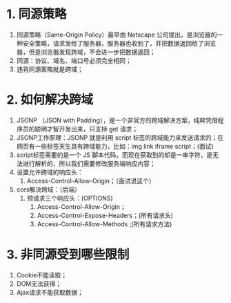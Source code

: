 # 1. 同源策略
1. 同源策略（Same-Origin Policy）最早由 Netscape 公司提出，是浏览器的一种安全策略，请求发给了服务器，服务器也收到了，并把数据返回给了浏览器，但是浏览器发现跨域，不会进一步把数据返回；
2. 同源：协议、域名、端口号必须完全相同；
3. 违背同源策略就是跨域；
# 2. 如何解决跨域
1. JSONP （JSON with Padding），是一个非官方的跨域解决方案，纯粹凭借程序员的聪明才智开发出来，只支持 get 请求；
2. JSONP工作原理：JSONP 就是利用 script 标签的跨域能力来发送请求的；在网页有一些标签天生具有跨域能力，比如：img link iframe script；(面试)
3. script标签需要的是一个 JS 脚本代码，而现在获取到的却是一串字符，是无法进行解析的，所以我们需要修改服务端响应内容；
4. 设置允许跨域的响应头：
   1. Access-Control-Allow-Origin；（面试说这个）
5. cors解决跨域：（后端）
   1. 预请求三个响应头：(OPTIONS)
      1. Access-Control-Allow-Origin；
      2. Access-Control-Expose-Headers；(所有请求头)
      3. Access-Control-Allow-Methods ;(所有请求方法)
# 3. 非同源受到哪些限制
1. Cookie不能读取；
2. DOM无法获得；
3. Ajax请求不能获取数据；